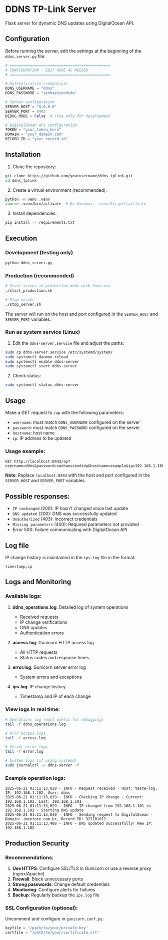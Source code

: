 # DDNS TP-Link Server

Flask server for dynamic DNS updates using DigitalOcean API.

## Configuration

Before running the server, edit the settings at the beginning of the `ddns_server.py` file:

```python
# =============================================
# CONFIGURATION - EDIT HERE AS NEEDED
# =============================================

# Authentication credentials
DDNS_USERNAME = "ddns"
DDNS_PASSWORD = "senhaescondida"

# Server configuration
SERVER_HOST = "0.0.0.0"
SERVER_PORT = 8443
DEBUG_MODE = False  # True only for development

# DigitalOcean API configuration
TOKEN = "your_token_here"
DOMAIN = "your_domain.com"
RECORD_ID = "your_record_id"
```

## Installation

1. Clone the repository:
```bash
git clone https://github.com/yourusername/ddns_tplink.git
cd ddns_tplink
```

2. Create a virtual environment (recommended):
```bash
python -m venv .venv
source .venv/bin/activate  # On Windows: .venv\Scripts\activate
```

3. Install dependencies:
```bash
pip install -r requirements.txt
```

## Execution

### Development (testing only)

```bash
python ddns_server.py
```

### Production (recommended)

```bash
# Start server in production mode with Gunicorn
./start_production.sh

# Stop server
./stop_server.sh
```

The server will run on the host and port configured in the `SERVER_HOST` and `SERVER_PORT` variables.

### Run as system service (Linux)

1. Edit the `ddns-server.service` file and adjust the paths:
```bash
sudo cp ddns-server.service /etc/systemd/system/
sudo systemctl daemon-reload
sudo systemctl enable ddns-server
sudo systemctl start ddns-server
```

2. Check status:
```bash
sudo systemctl status ddns-server
```

## Usage

Make a GET request to `/ap` with the following parameters:

- `username`: must match `DDNS_USERNAME` configured on the server
- `password`: must match `DDNS_PASSWORD` configured on the server
- `hostname`: host name
- `ip`: IP address to be updated

### Usage example:

```
GET http://localhost:8443/ap?username=ddns&password=senhaescondida&hostname=example&ip=192.168.1.100
```

**Note**: Replace `localhost:8443` with the host and port configured in the `SERVER_HOST` and `SERVER_PORT` variables.

## Possible responses:

- `IP unchanged` (200): IP hasn't changed since last update
- `DNS updated` (200): DNS was successfully updated
- `Unauthorized` (403): Incorrect credentials
- `Missing parameters` (400): Required parameters not provided
- Error 500: Failure communicating with DigitalOcean API

## Log file

IP change history is maintained in the `ips.log` file in the format:
```
timestamp,ip
```

## Logs and Monitoring

### Available logs:

1. **ddns_operations.log**: Detailed log of system operations
   - Received requests
   - IP change verifications
   - DNS updates
   - Authentication errors
   
2. **access.log**: Gunicorn HTTP access log
   - All HTTP requests
   - Status codes and response times
   
3. **error.log**: Gunicorn server error log
   - System errors and exceptions
   
4. **ips.log**: IP change history
   - Timestamp and IP of each change

### View logs in real time:
```bash
# Operations log (most useful for debugging)
tail -f ddns_operations.log

# HTTP access logs
tail -f access.log

# Server error logs
tail -f error.log

# System logs (if using systemd)
sudo journalctl -u ddns-server -f
```

### Example operation logs:
```
2025-06-21 01:11:13,028 - INFO - Request received - Host: teste-log, IP: 192.168.1.102, User: ddns
2025-06-21 01:11:13,029 - INFO - Checking IP change - Current: 192.168.1.102, Last: 192.168.1.101
2025-06-21 01:11:13,029 - INFO - IP changed from 192.168.1.101 to 192.168.1.102 - Starting DNS update
2025-06-21 01:11:13,030 - INFO - Sending request to DigitalOcean - Domain: imentore.com.br, Record ID: 327101812
2025-06-21 01:11:13,488 - INFO - DNS updated successfully! New IP: 192.168.1.102
```

## Production Security

### Recommendations:
1. **Use HTTPS**: Configure SSL/TLS in Gunicorn or use a reverse proxy (nginx/Apache)
2. **Firewall**: Block unnecessary ports
3. **Strong passwords**: Change default credentials
4. **Monitoring**: Configure alerts for failures
5. **Backup**: Regularly backup the `ips.log` file

### SSL Configuration (optional):
Uncomment and configure in `gunicorn.conf.py`:
```python
keyfile = "/path/to/your/private.key"
certfile = "/path/to/your/certificate.crt"
```
